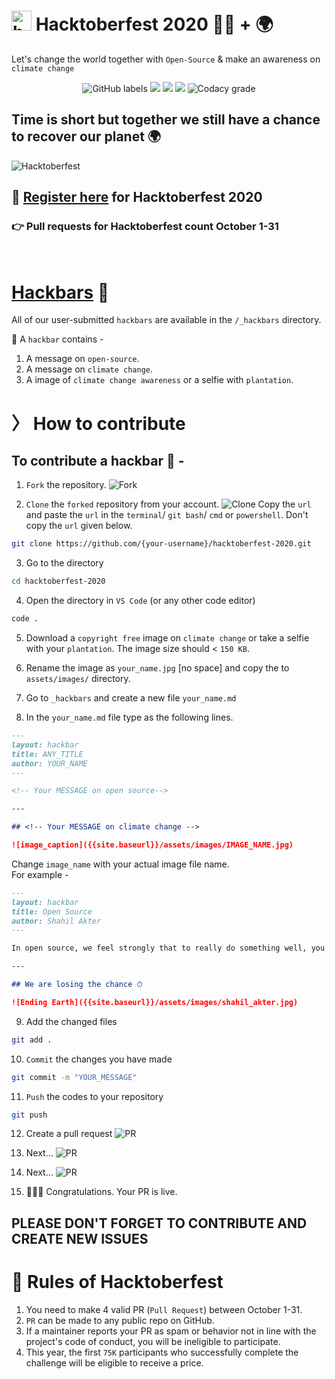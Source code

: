 # <img alt="hf-icon" src="assets/docs_img/Icon.svg" height="32px" /> Hacktoberfest 2020 👩‍💻 + 🌍

Let's change the world together with `Open-Source` & make an awareness on `climate change`

<p align="center">
  <a><img alt="GitHub labels" src="https://img.shields.io/github/labels/tasnimzotder/hacktoberfest-2020/climate-change?style=flat-square"></a>
  <a><img src="https://img.shields.io/github/hacktoberfest/2020/tasnimzotder/hacktoberfest-2020?style=flat-square" /></a>
  <a><img src="https://img.shields.io/github/issues/tasnimzotder/hacktoberfest-2020?style=flat-square" /></a>
  <a><img src="https://img.shields.io/github/issues-pr/tasnimzotder/hacktoberfest-2020?style=flat-square" /></a>
  <a><img alt="Codacy grade" src="https://img.shields.io/codacy/grade/48f326d1575c4c1faf0531ccfdebc6b1?logo=codacy&style=flat-square"></a>
</p>

## Time is short but together we still have a chance to recover our planet 🌍

![Hacktoberfest](/assets/docs_img/hacktoberfest.png)

## 📝 [Register here](https://hacktoberfest.digitalocean.com/) for Hacktoberfest 2020

### 👉 Pull requests for Hacktoberfest count October 1-31

<br />

# [Hackbars](https://tasnimzotder.github.io/hacktoberfest-2020/hackbars) 🍫

All of our user-submitted `hackbars` are available in the `/_hackbars` directory.

🎁 A `hackbar` contains -

1. A message on `open-source`.
1. A message on `climate change`.
1. A image of `climate change awareness` or a selfie with `plantation`.

# 〉 How to contribute

## To contribute a hackbar 🍫 - 

1. `Fork` the repository.
![Fork](/assets/docs_img/fork.jpg)

2. `Clone` the `forked` repository from your account.
![Clone](/assets/docs_img/clone.jpg)
Copy the `url` and paste the `url` in the `terminal`/ `git bash`/ `cmd` or `powershell`.
Don't copy the `url` given below.
```bash
git clone https://github.com/{your-username}/hacktoberfest-2020.git
```

3. Go to the directory
```bash
cd hacktoberfest-2020
```

4. Open the directory in `VS Code` (or any other code editor)
```bash
code .
```

5. Download a `copyright free` image on `climate change` or take a selfie with your `plantation`. The image size should < `150 KB`.

6. Rename the image as `your_name.jpg` [no space] and copy the to `assets/images/` directory.

7. Go to `_hackbars` and create a new file `your_name.md`

8. In the `your_name.md` file type as the following lines.
```markdown
---
layout: hackbar
title: ANY_TITLE
author: YOUR_NAME
---

<!-- Your MESSAGE on open source-->

---

## <!-- Your MESSAGE on climate change -->

![image_caption]({{site.baseurl}}/assets/images/IMAGE_NAME.jpg)
```
Change `image_name` with your actual image file name.<br>
For example -
```markdown
---
layout: hackbar
title: Open Source
author: Shahil Akter
---

In open source, we feel strongly that to really do something well, you have to get a lot of people involved.

---

## We are losing the chance ⏱

![Ending Earth]({{site.baseurl}}/assets/images/shahil_akter.jpg)
```

9. Add the changed files
```bash
git add .
```

10. `Commit` the changes you have made
```bash
git commit -m "YOUR_MESSAGE"
```

11. `Push` the codes to your repository
```bash
git push
```

12. Create a pull request
![PR](/assets/docs_img/PR.jpg)

13. Next...
![PR](/assets/docs_img/PR_1.jpg)

14. Next...
![PR](/assets/docs_img/PR_2.jpg)

15. 🎉🎉🎉 Congratulations. Your PR is live.


## PLEASE DON'T FORGET TO CONTRIBUTE AND CREATE NEW ISSUES

# 📝 Rules of Hacktoberfest

1. You need to make 4 valid PR (`Pull Request`) between October 1-31.
1. `PR` can be made to any public repo on GitHub.
1. If a maintainer reports your PR as spam or behavior not in line with the project's code of conduct, you will be ineligible to participate.
1. This year, the first `75K` participants who successfully complete the challenge will be eligible to receive a price.
